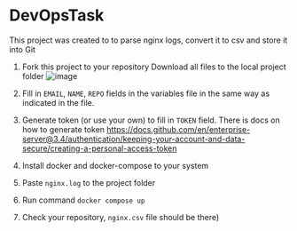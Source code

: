 # DevOpsTask

This project was created to to parse nginx logs, convert it to csv and store it into Git

1. Fork this project to your repository Download all files to the local project folder
![image](https://user-images.githubusercontent.com/79805424/191814639-ee36a773-562f-4534-b5df-f02d9b2ee03e.png)

2. Fill in `EMAIL`, `NAME`, `REPO` fields in the variables file in the same way as indicated in the file.

3. Generate token (or use your own) to fill in `TOKEN` field.
There is docs on how to generate token
https://docs.github.com/en/enterprise-server@3.4/authentication/keeping-your-account-and-data-secure/creating-a-personal-access-token

4. Install docker and docker-compose to your system 

5. Paste `nginx.log` to the project folder 

6. Run command `docker compose up`

7. Check your repository, `nginx.csv` file should be there)
